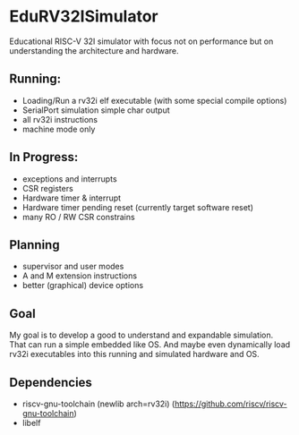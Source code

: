 
# EduRV32ISimulator

Educational RISC-V 32I simulator with focus not on performance but on 
understanding the architecture and hardware.

## Running:
- Loading/Run a rv32i elf executable (with some special compile options)
- SerialPort simulation simple char output
- all rv32i instructions
- machine mode only

## In Progress:
- exceptions and interrupts
- CSR registers
- Hardware timer & interrupt
- Hardware timer pending reset (currently target software reset)
- many RO / RW CSR constrains
  
## Planning 
- supervisor and user modes
- A and M extension instructions
- better (graphical) device options

## Goal
My goal is to develop a good to understand and expandable simulation. That can run a simple embedded like OS. 
And maybe even dynamically load rv32i executables into this running and simulated hardware and OS.

## Dependencies
- riscv-gnu-toolchain (newlib arch=rv32i) (https://github.com/riscv/riscv-gnu-toolchain)
- libelf 
